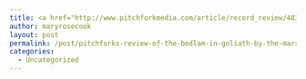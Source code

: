 ```yaml
---
title: <a href="http://www.pitchforkmedia.com/article/record_review/48358-the-bedlam-in-goliath">Pitchfork's Review of The Bedlam in Goliath by The Mars Volta</a>
author: maryrosecook
layout: post
permalink: /post/pitchforks-review-of-the-bedlam-in-goliath-by-the-mars-volta
categories:
  - Uncategorized
---
```

